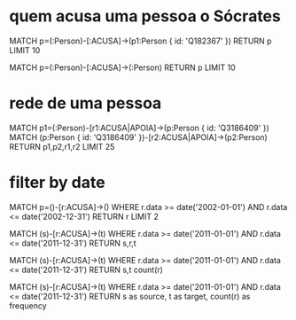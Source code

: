 
# quem acusa uma pessoa o Sócrates
MATCH p=(:Person)-[:ACUSA]->(p1:Person { id: 'Q182367' }) 
RETURN p 
LIMIT 10


MATCH p=(:Person)-[:ACUSA]->(:Person) RETURN p LIMIT 10


# rede de uma pessoa
MATCH p1=(:Person)-[r1:ACUSA|APOIA]->(p:Person { id: 'Q3186409' })
MATCH (p:Person { id: 'Q3186409' })-[r2:ACUSA|APOIA]->(p2:Person)
RETURN p1,p2,r1,r2 LIMIT 25


# filter by date
MATCH p=()-[r:ACUSA]->()
WHERE r.data >= date('2002-01-01') AND r.data <= date('2002-12-31') 
RETURN r 
LIMIT 2


MATCH (s)-[r:ACUSA]->(t) 
WHERE r.data >= date('2011-01-01') AND r.data <= date('2011-12-31')
RETURN s,r,t


MATCH (s)-[r:ACUSA]->(t) 
WHERE r.data >= date('2011-01-01') AND r.data <= date('2011-12-31')
RETURN s,t count(r)


MATCH (s)-[r:ACUSA]->(t) 
WHERE r.data >= date('2011-01-01') AND r.data <= date('2011-12-31')
RETURN s as source, t as target, count(r) as frequency